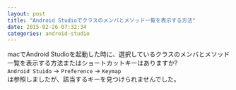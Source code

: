 ```yaml
---
layout: post
title: "Android Studioでクラスのメンバとメソッド一覧を表示する方法"
date: 2015-02-26 07:32:34
categories: android-studio
---
```

<p>macでAndroid Studioを起動した時に、選択しているクラスのメンバとメソッド一覧を表示する方法またはショートカットキーはありますか?<br>
<code>Android Stuido</code> -> <code>Preference</code> -> <code>Keymap</code><br>
は参照しましたが、該当するキーを見つけられませんでした。</p>
